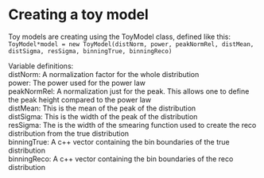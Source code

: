 # Creating a toy model
Toy models are creating using the ToyModel class, defined like this:  
    `ToyModel*model = new ToyModel(distNorm, power, peakNormRel, distMean, distSigma, resSigma, binningTrue, binningReco)`  

Variable definitions:  
distNorm: A normalization factor for the whole distribution  
power: The power used for the power law  
peakNormRel: A normalization just for the peak. This allows one to define the peak height compared to the power law  
distMean: This is the mean of the peak of the distribution  
distSigma: This is the width of the peak of the distribution  
resSigma: The is the width of the smearing function used to create the reco distribution from the true distribution  
binningTrue: A c++ vector containing the bin boundaries of the true distribution  
binningReco: A c++ vector containing the bin boundaries of the reco distribution  
